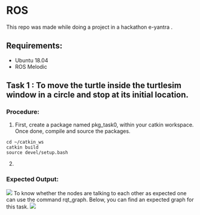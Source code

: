 # ROS
This repo was made while doing a project in a hackathon e-yantra .
## Requirements:
- Ubuntu 18.04
- ROS Melodic

## Task 1 : To move the turtle inside the turtlesim window in a circle and stop at its initial location.
### Procedure:
1. First, create a package named pkg_task0, within your catkin workspace. Once done, compile and source the packages.
```
cd ~/catkin_ws
catkin build
source devel/setup.bash
```
2. 

### Expected Output:
![](https://github.com/ashcode028/ROS/blob/eba454c354ebef48c1b4cf8dfc1c59f0f75cb10d/Move_turtle/images/task1_output.gif)
To know whether the nodes are talking to each other as expected one can use the command rqt_graph. Below, you can find an expected graph for this task.
![](https://github.com/ashcode028/ROS/blob/eba454c354ebef48c1b4cf8dfc1c59f0f75cb10d/Move_turtle/images/task0_rqt_graph.png)
